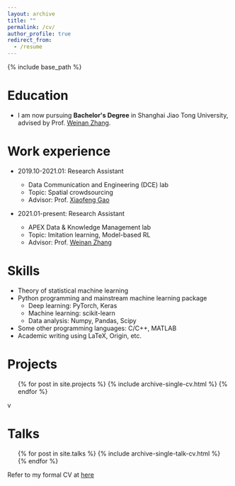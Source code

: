 ```yaml
---
layout: archive
title: ""
permalink: /cv/
author_profile: true
redirect_from:
  - /resume
---
```


{% include base_path %}

Education
======
* I am now pursuing **Bachelor's Degree** in Shanghai Jiao Tong University, advised by Prof. [Weinan Zhang](https://wnzhang.net).

Work experience
======
* 2019.10-2021.01: Research Assistant
  * Data Communication and Engineering (DCE) lab
  * Topic: Spatial crowdsourcing
  * Advisor: Prof. [Xiaofeng Gao](https://www.cs.sjtu.edu.cn/~gao-xf/)

* 2021.01-present: Research Assistant
  * APEX Data & Knowledge Management lab
  * Topic: Imitation learning, Model-based RL
  * Advisor: Prof. [Weinan Zhang](https://wnzhang.net)
  
Skills
======
* Theory of statistical machine learning
* Python programming and mainstream machine learning package
  * Deep learning: PyTorch, Keras
  * Machine learning: scikit-learn
  * Data analysis: Numpy, Pandas, Scipy
* Some other programming languages: C/C++, MATLAB
* Academic writing using LaTeX, Origin, etc.

Projects
======
  <ul>{% for post in site.projects %}
    {% include archive-single-cv.html %}
  {% endfor %}</ul>v
  
Talks
======
  <ul>{% for post in site.talks %}
    {% include archive-single-talk-cv.html %}
  {% endfor %}</ul>
  
Refer to my formal CV at [here](../files/CV.pdf)

